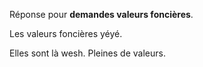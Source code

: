 Réponse pour **demandes valeurs foncières**.

Les valeurs foncières yéyé.

Elles sont là wesh. Pleines de valeurs.
